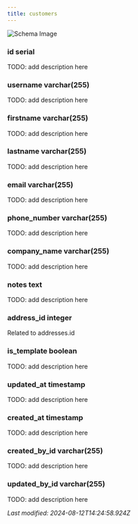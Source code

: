```yaml
---
title: customers
---
```



![Schema Image](/img/schema/customers.svg)

### id serial
TODO: add description here

### username varchar(255)
TODO: add description here

### firstname varchar(255)
TODO: add description here

### lastname varchar(255)
TODO: add description here

### email varchar(255)
TODO: add description here

### phone_number varchar(255)
TODO: add description here

### company_name varchar(255)
TODO: add description here

### notes text
TODO: add description here

### address_id integer
Related to addresses.id

### is_template boolean
TODO: add description here

### updated_at timestamp
TODO: add description here

### created_at timestamp
TODO: add description here

### created_by_id varchar(255)
TODO: add description here

### updated_by_id varchar(255)
TODO: add description here


_Last modified: 2024-08-12T14:24:58.924Z_
